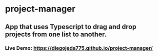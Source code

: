 # project-manager

## App that uses Typescript to drag and drop projects from one list to another. 

### Live Demo: https://diegojeda775.github.io/project-manager/
